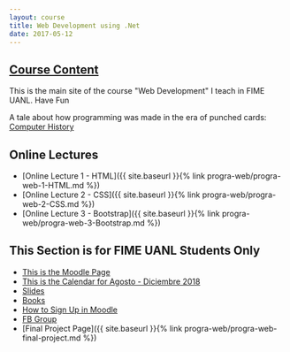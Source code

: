 ```yaml
---
layout: course
title: Web Development using .Net
date: 2017-05-12
---
```


## [Course Content](#header-2)

This is the main site of the course "Web Development" I teach in FIME UANL. Have Fun

A tale about how programming was made in the era of punched cards: [Computer History](http://www.columbia.edu/cu/computinghistory/fisk.pdf)

## Online Lectures
* [Online Lecture 1 - HTML]({{ site.baseurl }}{% link progra-web/progra-web-1-HTML.md %})
* [Online Lecture 2 - CSS]({{ site.baseurl }}{% link progra-web/progra-web-2-CSS.md %})
* [Online Lecture 3 - Bootstrap]({{ site.baseurl }}{% link progra-web/progra-web-3-Bootstrap.md %})

## This Section is for FIME UANL Students Only

* [This is the Moodle Page](http://moodle.academicos.com.mx/)
* [This is the Calendar for Agosto - Diciembre 2018](https://docs.google.com/document/d/18A_q9sCXj-WrW5TCiGQ8GRvSe2dHokfonfwV3Pp63tg/edit?usp=sharing)
* [Slides](https://drive.google.com/drive/folders/0B3WC4CiccSmVeEN2WVBNN1owQkE?usp=sharing)
* [Books](https://drive.google.com/drive/folders/0B3WC4CiccSmVcUR6STNqMUgtUTg?usp=sharing)
* [How to Sign Up in Moodle](https://docs.google.com/document/d/1z3NbPut3HGVdspBxTaQPQNATQl1WXr6cgVhIsQG4b3w/edit?usp=sharing)
* [FB Group](https://www.facebook.com/groups/ProgramacionWEBFIME/)
* [Final Project Page]({{ site.baseurl }}{% link progra-web/progra-web-final-project.md %})


